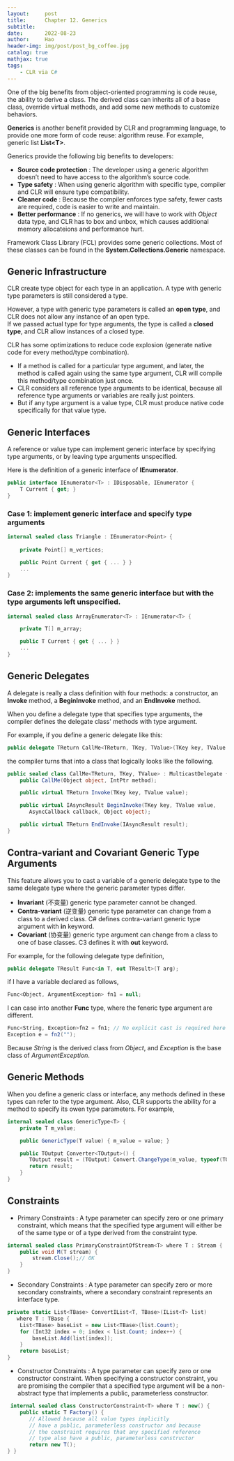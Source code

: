 ```yaml
---
layout:     post
title:      Chapter 12. Generics
subtitle:   
date:       2022-08-23
author:     Hao
header-img: img/post/post_bg_coffee.jpg
catalog: true
mathjax: true
tags:
    - CLR via C#
---
```


One of the big benefits from object-oriented programming is code reuse, the ability to derive a class. The derived class can inherits all of a base class, override virtual methods, and add some new methods to customize behaviors.

**Generics** is another benefit provided by CLR and programming language, to provide one more form of code reuse: algorithm reuse. For example, generic list **List\<T>**.

Generics provide the following big benefits to developers:
+ **Source code protection** : The developer using a generic algorithm doesn’t need to have access to the algorithm’s source code.
+ **Type safety** : When using generic algorithm with specific type, compiler and CLR will ensure type compatibility.
+ **Cleaner code** : Because the compiler enforces type safety, fewer casts are required, code is easier to write and maintain.
+ **Better performance** : If no generics, we will have to work with *Object* data type, and CLR has to box and unbox, which causes additional memory allocateions and performance hurt.

Framework Class Library (FCL) provides some generic collections. Most of these classes can be found in the **System.Collections.Generic** namespace.

## Generic Infrastructure

CLR create type object for each type in an application. A type with generic type parameters is still considered a type. 

However, a type with generic type parameters is called an **open type**, and CLR does not allow any instance of an open type. \
If we passed actual type for type arguments, the type is called a **closed type**, and CLR allow instances of a closed type.

CLR has some optimizations to reduce code explosion (generate native code for every method/type combination). 
+ If a method is called for a particular type argument, and later, the method is called again using the same type argument, CLR will compile this method/type combination just once.
+ CLR considers all reference type arguments to be identical, because all reference type arguments or variables are really just pointers. 
+ But if any type argument is a value type, CLR must produce native code specifically for that value type.

## Generic Interfaces

A reference or value type can implement generic interface by specifying type arguments, or by leaving type arguments unspecified.

Here is the definition of a generic interface of **IEnumerator**.

```C#
public interface IEnumerator<T> : IDisposable, IEnumerator {
    T Current { get; }
}
```

### Case 1: implement generic interface and specify type arguments

```c#
internal sealed class Triangle : IEnumerator<Point> {
    
    private Point[] m_vertices;

    public Point Current { get { ... } }
    ... 
}
```

### Case 2: implements the same generic interface but with the type arguments left unspecified.

```c#
internal sealed class ArrayEnumerator<T> : IEnumerator<T> {

    private T[] m_array;

    public T Current { get { ... } }
    ... 
}
```

## Generic Delegates

A delegate is really a class definition with four methods: a constructor, an **Invoke** method, a **BeginInvoke** method, and an **EndInvoke** method.

When you define a delegate type that specifies type arguments, the compiler defines the delegate class' methods with type argument.

For example, if you define a generic delegate like this:
```c#
public delegate TReturn CallMe<TReturn, TKey, TValue>(TKey key, TValue value);
```

the compiler turns that into a class that logically looks like the following.

```c#
public sealed class CallMe<TReturn, TKey, TValue> : MulticastDelegate {
    public CallMe(Object object, IntPtr method);

    public virtual TReturn Invoke(TKey key, TValue value);

    public virtual IAsyncResult BeginInvoke(TKey key, TValue value,
       AsyncCallback callback, Object object);

    public virtual TReturn EndInvoke(IAsyncResult result);
}
```

## Contra-variant and Covariant Generic Type Arguments

This feature allows you to cast a variable of a generic delegate type to the same delegate type where the generic parameter types differ.

+ **Invariant** (不变量) generic type parameter cannot be changed.
+ **Contra-variant** (逆变量) generic type parameter can change from a class to a derived class. C# defines contra-variant generic type argument with **in** keyword.
+ **Covariant** (协变量) generic type argument can change from a class to one of base classes. C3 defines it with **out** keyword.

For example, for the following delegate type definition,
```c#
public delegate TResult Func<in T, out TResult>(T arg);
```
if I have a variable declared as follows,
```c#
Func<Object, ArgumentException> fn1 = null;
```
I can case into another **Func** type, where the feneric type argument are different.
```c#
Func<String, Exception>fn2 = fn1; // No explicit cast is required here
Exception e = fn2("");
```

Because *String* is the derived class from *Object*, and *Exception* is the base class of *ArgumentException*.

## Generic Methods

When you define a generic class or interface, any methods defined in these types can refer to the type argument. Also, CLR supports the ability for a method to specify its owen type parameters. For example,

```c#
internal sealed class GenericType<T> {
    private T m_value;

    public GenericType(T value) { m_value = value; }

    public TOutput Converter<TOutput>() {
       TOutput result = (TOutput) Convert.ChangeType(m_value, typeof(TOutput));
       return result;
    } 
}
```

## Constraints

+ Primary Constraints : A type parameter can specify zero or one primary constraint, which means that the specified type argument will either be of the same type or of a type derived from the constraint type.
```c#
internal sealed class PrimaryConstraintOfStream<T> where T : Stream {
    public void M(T stream) {
        stream.Close();// OK
    }
}
```

+ Secondary Constraints : A type parameter can specify zero or more secondary constraints, where a secondary constraint represents an interface type.
```c#
private static List<TBase> ConvertIList<T, TBase>(IList<T> list)
   where T : TBase {
    List<TBase> baseList = new List<TBase>(list.Count);
    for (Int32 index = 0; index < list.Count; index++) {
        baseList.Add(list[index]);
    }
    return baseList;
}
```

+ Constructor Constraints : A type parameter can specify zero or one constructor constraint. When specifying a constructor constraint, you are promising the compiler that a specified type argument will be a non-abstract type that implements a public, parameterless constructor.
```c#
 internal sealed class ConstructorConstraint<T> where T : new() {
    public static T Factory() {
       // Allowed because all value types implicitly
       // have a public, parameterless constructor and because
       // the constraint requires that any specified reference
       // type also have a public, parameterless constructor
       return new T();
} }
```
